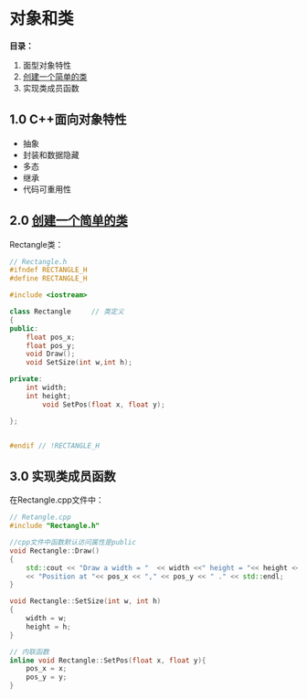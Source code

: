 # 对象和类

**目录：**  
1. 面型对象特性
2. [创建一个简单的类](#one)
3. 实现类成员函数

## 1.0 C++面向对象特性  
- 抽象
- 封装和数据隐藏
- 多态
- 继承
- 代码可重用性

## 2.0 [创建一个简单的类](#one)
Rectangle类：
``` C++
// Rectangle.h
#ifndef RECTANGLE_H
#define RECTANGLE_H

#include <iostream>

class Rectangle		// 类定义
{
public:
	float pos_x;
	float pos_y;
	void Draw();
	void SetSize(int w,int h);

private:
	int width;
	int height;
        void SetPos(float x, float y);

};


#endif // !RECTANGLE_H
```
## 3.0 实现类成员函数
在Rectangle.cpp文件中：
``` C++
// Retangle.cpp
#include "Rectangle.h"

//cpp文件中函数默认访问属性是public
void Rectangle::Draw()
{
	std::cout << "Draw a width = "  << width <<" height = "<< height <<"  Rectangle,"
	<< "Position at "<< pos_x << "," << pos_y << " ." << std::endl;
}

void Rectangle::SetSize(int w, int h)
{	
	width = w;
	height = h;
}

// 内联函数 
inline void Rectangle::SetPos(float x, float y){
	pos_x = x;
	pos_y = y;
}

```
